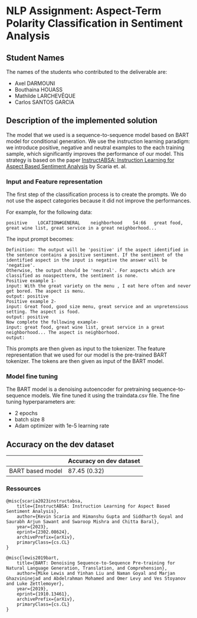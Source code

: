# NLP Assignment: Aspect-Term Polarity Classification in Sentiment Analysis

## Student Names

The names of the students who contributed to the deliverable are:
- Axel DARMOUNI
- Bouthaina HOUASS
- Mathilde LARCHEVÊQUE
- Carlos SANTOS GARCIA


## Description of the implemented solution 

The model that we used is a sequence-to-sequence model based on BART model for conditional generation. We use the instruction learning paradigm: we introduce positive, negative and neutral examples to the each training sample, which significantly improves the performance of our model.
This strategy is based on the paper <ins>InstructABSA: Instruction Learning for Aspect Based Sentiment Analysis</ins> by Scaria et. al.


### Input and Feature representation

The first step of the classification process is to create the prompts. We do not use the aspect categories because it did not improve the performances.

For example, for the following data: 
```
positive	LOCATION#GENERAL	neighborhood	54:66	great food, great wine list, great service in a great neighborhood...
```
The input prompt becomes:

```
Definition: The output will be 'positive' if the aspect identified in the sentence contains a positive sentiment. If the sentiment of the identified aspect in the input is negative the answer will be 'negative'. 
Otherwise, the output should be 'neutral'. For aspects which are classified as noaspectterm, the sentiment is none.
Positive example 1-
input: With the great variety on the menu , I eat here often and never get bored. The aspect is menu.
output: positive
Positive example 2- 
input: Great food, good size menu, great service and an unpretensious setting. The aspect is food.
output: positive
Now complete the following example-
input: great food, great wine list, great service in a great neighborhood... The aspect is neighborhood. 
output:
```

This prompts are then given as input to the tokenizer. The feature representation that we used for our model is the pre-trained BART tokenizer. The tokens are then given as input of the BART model.


### Model fine tuning

The BART model is a denoising autoencoder for pretraining sequence-to-sequence models. We fine tuned it using the traindata.csv file. The fine tuning hyperparameters are:
- 2 epochs 
- batch size 8 
- Adam optimizer with 1e-5 learning rate 


## Accuracy on the dev dataset

|                        | Accuracy on dev dataset |
|------------------------|-------------------------|
| BART based model       |      87.45 (0.32)       |


### Ressources

    @misc{scaria2023instructabsa,
        title={InstructABSA: Instruction Learning for Aspect Based Sentiment Analysis}, 
        author={Kevin Scaria and Himanshu Gupta and Siddharth Goyal and Saurabh Arjun Sawant and Swaroop Mishra and Chitta Baral},
        year={2023},
        eprint={2302.08624},
        archivePrefix={arXiv},
        primaryClass={cs.CL}
    }

    @misc{lewis2019bart,
        title={BART: Denoising Sequence-to-Sequence Pre-training for Natural Language Generation, Translation, and Comprehension}, 
        author={Mike Lewis and Yinhan Liu and Naman Goyal and Marjan Ghazvininejad and Abdelrahman Mohamed and Omer Levy and Ves Stoyanov and Luke Zettlemoyer},
        year={2019},
        eprint={1910.13461},
        archivePrefix={arXiv},
        primaryClass={cs.CL}
    }
